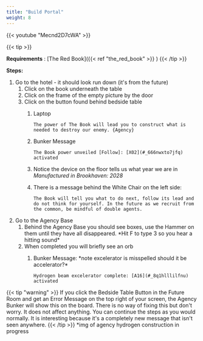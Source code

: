 ```yaml
---
title: "Build Portal"
weight: 8
---
```



{{< youtube "Mecnd2D7cWA" >}}

{{< tip >}}

**Requirements** : [The Red Book]({{< ref "the_red_book" >}}  )
{{< /tip >}}


**Steps:**

1. Go to the hotel - it should look run down (it's from the future)
	1. Click on the book underneath the table
	2. Click on the frame of the empty picture by the door
	3. Click on the button found behind bedside table
		1. Laptop
		
			`The power of The Book will lead you to construct what is needed to destroy our enemy. {Agency}`
		
		2. Bunker Message
		
			`The Book power unveiled [Follow]: [X02](#_666nwxto7jfq) activated`
		
		3. Notice the device on the floor tells us what year we are in _Manufactured in Brookhaven: 2028_
		4. There is a message behind the White Chair on the left side:
		
			`The Book will tell you what to do next, follow its lead and do not think for yourself. In the future as we recruit from the common, be mindful of double agents.`
2. Go to the Agency Base
	1. Behind the Agency Base you should see boxes, use the Hammer on them until they have all disappeared. \*Hit F to type 3 so you hear a hitting sound\*
	2. When completed you will briefly see an orb
		1. Bunker Message: \*note excelerator is misspelled should it be accelerator?\*
		
			`Hydrogen beam excelerator complete: [A16](#_8q1hlllilfnu) activated`

{{< tip "warning" >}}
If you click the Bedside Table Button in the Future Room and get an Error Message on the top right of your screen, the Agency Bunker will show this on the board. There is no way of fixing this but don't worry. It does not affect anything. You can continue the steps as you would normally. It is interesting because it's a completely new message that isn't seen anywhere.
{{<  /tip >}}
*img of agency hydrogen construction in progress